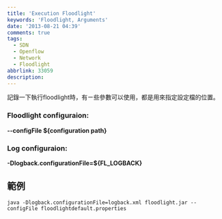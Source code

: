```yaml
---
title: 'Execution Floodlight'
keywords: 'Floodlight, Arguments'
date: '2013-08-21 04:39'
comments: true
tags:
  - SDN
  - Openflow
  - Network
  - Floodlight
abbrlink: 33059
description:
---
```

記錄一下執行floodlight時，有ㄧ些參數可以使用，都是用來指定設定檔的位置。

### Floodlight configuraion:
**--configFile ${configuration path}**

### Log configuraion:
**-Dlogback.configurationFile=${FL_LOGBACK}**

## 範例

`java -Dlogback.configurationFile=logback.xml floodlight.jar --configFile floodlightdefault.properties`
